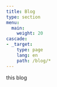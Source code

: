 ```yaml
---
title: Blog
type: section
menu:
  main:
    weight: 20
cascade:
- _target:
    type: page
    lang: en
    path: /blog/*
---
```


this blog